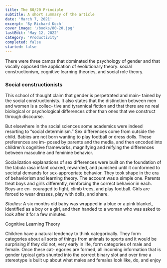 ```yaml
---
title: The 80/20 Principle
subtitle: A short summary of the article
date: 'March 7, 2021'
excerpt: 'By Richard Koch'
cover_image: '/books/80-20.jpg'
lastEdit: 'May 12, 2022'
category: 'Productivity'
completed: false
started: false
---
```



There were three
camps that dominated the psychology of gender and that vocally opposed the
application of evolutionary theory: social constructionism, cognitive learning
theories, and social role theory.

### Social constructionists
This school of thought claim that gender
is perpetrated and main-
tained by the social constructionists. It also states 
that the distinction between men and women is a collec-
tive and tyrannical fiction and that there are no real biological or psychological differences other than ones that we construct through discourse. 

But elsewhere in the social sciences some academics were indeed resorting
to “social determinism.” Sex differences come from outside the child. Babies
are not born wanting to play football or dress dolls. These preferences are im-
posed by parents and the media, and then encoded into children’s cognitive
frameworks, magnifying and reifying the differences between masculine and
feminine behavior.

Socialization explanations of sex differences were built on the foundation of
the tabula rasa infant coaxed, rewarded, and punished until it conformed to
societal demands for sex-appropriate behavior. They took shape in the era of
behaviorism and learning theory. The account was a simple one. Parents treat
boys and girls differently, reinforcing the correct behavior in each. Boys are en-
couraged to fight, climb trees, and play football. Girls are forced to wear dresses,
play with dolls, and share. 

*Studies:*
A six months old baby was wrapped in a blue or a pink blanket, identified as a boy or a girl,
and then handed to a woman who was asked to look after it for a few minutes.

Cognitive Learning Theory

Children have a natural tendency to think categorically. They form categories
about all sorts of things from animals to sports and it would be surprising if they
did not, very early in life, form categories of male and female. Once these cat-
egories are formed, all incoming information that is gender typical gets shunted
into the correct binary slot and over time a stereotype is built up about what
males and females look like, do, and enjoy